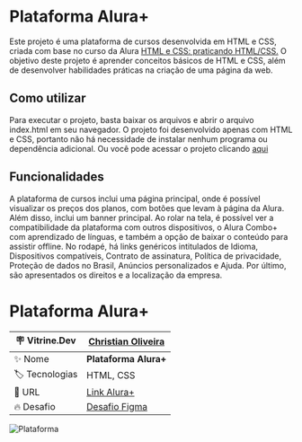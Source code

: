 <h1> Plataforma Alura+ </h1>

Este projeto é uma plataforma de cursos desenvolvida em HTML e CSS, criada com base no curso da Alura <a href="https://cursos.alura.com.br/course/html-css-praticando-html-css">HTML e CSS: praticando HTML/CSS.</a> O objetivo deste projeto é aprender conceitos básicos de HTML e CSS, além de desenvolver habilidades práticas na criação de uma página da web. 

## Como utilizar
Para executar o projeto, basta baixar os arquivos e abrir o arquivo index.html em seu navegador. O projeto foi desenvolvido apenas com HTML e CSS, portanto não há necessidade de instalar nenhum programa ou dependência adicional. Ou você pode acessar o projeto clicando <a href="https://christianduhp.github.io/plataforma-aluraplus/">aqui</a>

## Funcionalidades
A plataforma de cursos inclui uma página principal, onde é possível visualizar os preços dos planos, com botões que levam à página da Alura. Além disso, inclui um banner principal. Ao rolar na tela, é possível ver a compatibilidade da plataforma com outros dispositivos, o Alura Combo+ com aprendizado de línguas, e também a opção de baixar o conteúdo para assistir offline. No rodapé, há links genéricos intitulados de Idioma, Dispositivos compatíveis, Contrato de assinatura, Política de privacidade, Proteção de dados no Brasil, Anúncios personalizados e Ajuda. Por último, são apresentados os direitos e a localização da empresa.

# Plataforma Alura+


| :placard: Vitrine.Dev |<a href="https://cursos.alura.com.br/vitrinedev/christianoliver">Christian Oliveira</a> |
| -------------  | --- |
| :sparkles: Nome        | **Plataforma Alura+**
| :label: Tecnologias | HTML, CSS
| :rocket: URL         |<a href="https://christianduhp.github.io/plataforma-aluraplus/">Link Alura+</a>
| :fire: Desafio     |<a href="https://www.figma.com/file/tFDVyNuKhrT2G03k2dCstW/Alura-Plus---Layout">Desafio Figma</a> 

![Plataforma](https://user-images.githubusercontent.com/85292359/220916260-74e8341b-ada9-488e-b90a-931484d91726.jpg#vitrinedev)

